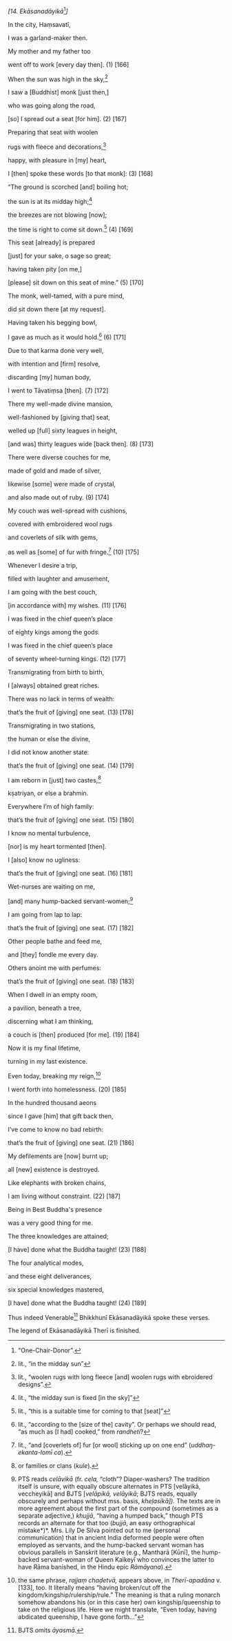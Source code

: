 *\[14. Ekāsanadāyikā*[^1]*\]*

In the city, Haṃsavatī,

I was a garland-maker then.

My mother and my father too

went off to work \[every day then\]. (1) \[166\]

When the sun was high in the sky,[^2]

I saw a \[Buddhist\] monk \[just then,\]

who was going along the road,

\[so\] I spread out a seat \[for him\]. (2) \[167\]

Preparing that seat with woolen

rugs with fleece and decorations,[^3]

happy, with pleasure in \[my\] heart,

I \[then\] spoke these words \[to that monk\]: (3) \[168\]

“The ground is scorched \[and\] boiling hot;

the sun is at its midday high;[^4]

the breezes are not blowing \[now\];

the time is right to come sit down.[^5] (4) \[169\]

This seat \[already\] is prepared

\[just\] for your sake, o sage so great;

having taken pity \[on me,\]

\[please\] sit down on this seat of mine.” (5) \[170\]

The monk, well-tamed, with a pure mind,

did sit down there \[at my request\].

Having taken his begging bowl,

I gave as much as it would hold.[^6] (6) \[171\]

Due to that karma done very well,

with intention and \[firm\] resolve,

discarding \[my\] human body,

I went to Tāvatiṃsa \[then\]. (7) \[172\]

There my well-made divine mansion,

well-fashioned by \[giving that\] seat,

welled up \[full\] sixty leagues in height,

\[and was\] thirty leagues wide \[back then\]. (8) \[173\]

There were diverse couches for me,

made of gold and made of silver,

likewise \[some\] were made of crystal,

and also made out of ruby. (9) \[174\]

My couch was well-spread with cushions,

covered with embroidered wool rugs

and coverlets of silk with gems,

as well as \[some\] of fur with fringe.[^7] (10) \[175\]

Whenever I desire a trip,

filled with laughter and amusement,

I am going with the best couch,

\[in accordance with\] my wishes. (11) \[176\]

I was fixed in the chief queen’s place

of eighty kings among the gods.

I was fixed in the chief queen’s place

of seventy wheel-turning kings. (12) \[177\]

Transmigrating from birth to birth,

I \[always\] obtained great riches.

There was no lack in terms of wealth:

that’s the fruit of \[giving\] one seat. (13) \[178\]

Transmigrating in two stations,

the human or else the divine,

I did not know another state:

that’s the fruit of \[giving\] one seat. (14) \[179\]

I am reborn in \[just\] two castes,[^8]

kṣatriyan, or else a brahmin.

Everywhere I’m of high family:

that’s the fruit of \[giving\] one seat. (15) \[180\]

I know no mental turbulence,

\[nor\] is my heart tormented \[then\].

I \[also\] know no ugliness:

that’s the fruit of \[giving\] one seat. (16) \[181\]

Wet-nurses are waiting on me,

\[and\] many hump-backed servant-women;[^9]

I am going from lap to lap:

that’s the fruit of \[giving\] one seat. (17) \[182\]

Other people bathe and feed me,

and \[they\] fondle me every day.

Others anoint me with perfumes:

that’s the fruit of \[giving\] one seat. (18) \[183\]

When I dwell in an empty room,

a pavilion, beneath a tree,

discerning what I am thinking,

a couch is \[then\] produced \[for me\]. (19) \[184\]

Now it is my final lifetime,

turning in my last existence.

Even today, breaking my reign,[^10]

I went forth into homelessness. (20) \[185\]

In the hundred thousand aeons

since I gave \[him\] that gift back then,

I’ve come to know no bad rebirth:

that’s the fruit of \[giving\] one seat. (21) \[186\]

My defilements are \[now\] burnt up;

all \[new\] existence is destroyed.

Like elephants with broken chains,

I am living without constraint. (22) \[187\]

Being in Best Buddha's presence

was a very good thing for me.

The three knowledges are attained;

\[I have\] done what the Buddha taught! (23) \[188\]

The four analytical modes,

and these eight deliverances,

six special knowledges mastered,

\[I have\] done what the Buddha taught! (24) \[189\]

Thus indeed Venerable[^11] Bhikkhunī Ekāsanadāyikā spoke these verses.

The legend of Ekāsanadāyikā Therī is finished.

[^1]: “One-Chair-Donor”.

[^2]: lit., “in the midday sun”

[^3]: lit., “woolen rugs with long fleece \[and\] woolen rugs with
    ebroidered designs”.

[^4]: lit., “the midday sun is fixed \[in the sky\]”

[^5]: lit., “this is a suitable time for coming to that \[seat\]”

[^6]: lit., “according to the \[size of the\] cavity”. Or perhaps we
    should read, “as much as \[I had\] cooked,” from *randheti*?

[^7]: lit., “and \[coverlets of\] fur \[or wool\] sticking up on one
    end” (*uddhaŋ-ekanta-lomī ca*).

[^8]: or families or clans (*kule*).

[^9]: PTS reads *celāvikā* (fr. *cela,* “cloth”? Diaper-washers? The
    tradition itself is unsure, with equally obscure alternates in PTS
    \[velāyikā, veccheyikā\] and BJTS \[*velāpikā, velāyikā*; BJTS
    reads, equally obscurely and perhaps without mss. basis,
    *kheḷasikā\]).* The texts are in more agreement about the first part
    of the compound (sometimes as a separate adjective,) *khujjā*,
    “having a humped back,” though PTS records an alternate for that too
    (*bujjā*, an easy orthographical mistake*)*. Mrs. Lily De Silva
    pointed out to me (personal communication) that in ancient India
    deformed people were often employed as servants, and the hump-backed
    servant woman has obvious parallels in Sanskrit literature (e.g.,
    Mantharā \[Kūnī\], the hump-backed servant-woman of Queen Kaikeyī
    who convinces the latter to have Rāma banished, in the Hindu epic
    *Rāmāyana*).

[^10]: the same phrase, *rajjaṃ chaḍetvā,* appears above, in
    *Therī-apadāna* v. \[133\], too. It literally means “having
    broken/cut off the kingdom/kingship/rulership/rule.” The meaning is
    that a ruling monarch somehow abandons his (or in this case her) own
    kingship/queenship to take on the religious life. Here we might
    translate, “Even today, having abdicated queenship, I have gone
    forth...”

[^11]: BJTS omits *āyasmā.*
